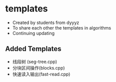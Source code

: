 # templates

- Created by students from dyyyz
- To share each other the templates in algorithms
- Continuing updating

## Added Templates
- 线段树 (seg-tree.cpp)
- 分块区间操作(blocks.cpp)
- 快速读入输出(fast-read.cpp)